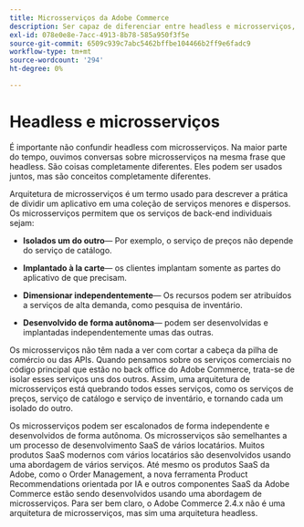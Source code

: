 ```yaml
---
title: Microsserviços da Adobe Commerce
description: Ser capaz de diferenciar entre headless e microsserviços, pois se refere ao Adobe Commerce.
exl-id: 078e0e8e-7acc-4913-8b78-585a950f3f5e
source-git-commit: 6509c939c7abc5462bffbe104466b2ff9e6fadc9
workflow-type: tm+mt
source-wordcount: '294'
ht-degree: 0%

---
```


# Headless e microsserviços

É importante não confundir headless com microsserviços. Na maior parte do tempo, ouvimos conversas sobre microsserviços na mesma frase que headless. São coisas completamente diferentes. Eles podem ser usados juntos, mas são conceitos completamente diferentes.

Arquitetura de microsserviços é um termo usado para descrever a prática de dividir um aplicativo em uma coleção de serviços menores e dispersos. Os microsserviços permitem que os serviços de back-end individuais sejam:

- **Isolados um do outro**— Por exemplo, o serviço de preços não depende do serviço de catálogo.

- **Implantado à la carte**— os clientes implantam somente as partes do aplicativo de que precisam.

- **Dimensionar independentemente**— Os recursos podem ser atribuídos a serviços de alta demanda, como pesquisa de inventário.

- **Desenvolvido de forma autônoma**— podem ser desenvolvidas e implantadas independentemente umas das outras.

Os microsserviços não têm nada a ver com cortar a cabeça da pilha de comércio ou das APIs. Quando pensamos sobre os serviços comerciais no código principal que estão no back office do Adobe Commerce, trata-se de isolar esses serviços uns dos outros. Assim, uma arquitetura de microsserviços está quebrando todos esses serviços, como os serviços de preços, serviço de catálogo e serviço de inventário, e tornando cada um isolado do outro.

Os microsserviços podem ser escalonados de forma independente e desenvolvidos de forma autônoma. Os microsserviços são semelhantes a um processo de desenvolvimento SaaS de vários locatários. Muitos produtos SaaS modernos com vários locatários são desenvolvidos usando uma abordagem de vários serviços. Até mesmo os produtos SaaS da Adobe, como o Order Management, a nova ferramenta Product Recommendations orientada por IA e outros componentes SaaS da Adobe Commerce estão sendo desenvolvidos usando uma abordagem de microsserviços. Para ser bem claro, o Adobe Commerce 2.4.x não é uma arquitetura de microsserviços, mas sim uma arquitetura headless.
